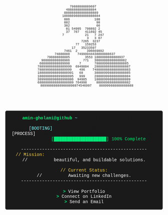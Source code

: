 <pre><code>
        <!DOCTYPE html>
<html>
<head>
<style>
  /* این استایل مشکل را حل می‌کند */
  pre, code {
    font-family: 'Courier New', Courier, monospace; /* از فونت مونواسپیس استفاده کن */
    text-align: center; /* برای زیبایی بیشتر، کل بلوک را وسط‌چین می‌کند */
    line-height: 1.0; /* فاصله خطوط را کم می‌کند تا شکل منسجم‌تر شود */
  }
</style>
</head>
<body>

<pre><code>
                    79888888889697                     
                  4888888888888884                     
                 888888888888888889                    
                18888898888888888884                   
                 886             188                   
                 882              98                   
                 382              66                   
                  81 54995  798892 2                   
                  37  767   411692 45                  
                7           21   7 247                 
                             3   3 67                  
                          7265  3237                   
                       77   159253                     
                     17   35233597                     
                 7461  2     396669892                 
            74888888    74999944438888888637           
        798888888885        3553 1888888888888937      
     988888888888986       771   38888888888888882     
    6888888888889998     7       788889988888888885    
   788998888888889999  6949884   2888888888888888887   
   788898988888889999    496    74888888888888888883   
   1888888988898888991   68      3888899988898888885   
   1888888888899888895   999     2888899988888888884   
   3899888898888998886  94985    1888899988888888889   
   6888888888888888889 764998     888989888888888882   
   889988888889888898874546997    888999888888888888
</code></pre>

</body>
</html>
</code></pre>


<pre style="font-family: 'Courier New', Courier, monospace; line-height: 1.2; padding: 15px; border: 1px solid #555; background-color: #1a1a1a; border-radius: 5px;">
<span style="color: #00E676;"><b>amin-gholami@github</b></span>:<span style="color: #84FFFF;">~</span>$ ./start-collaboration.sh

<span style="color: #84FFFF;">[BOOTING]</span>  Initializing DesignCore v4.0...
<span style="color: #FFFFFF;">[PROCESS]</span>  Loading modules: [Strategy, UX, UI, Systems]
           <span style="color: #00E676;">[████████████████████] 100% Complete</span>

<span style="color: #FFFFFF;">------------------------------------------------</span>
<span style="color: #FFD740;">// Mission:</span> To compile complex problems into simple,
<span style="color: #FFFFFF;">//          beautiful, and buildable solutions.</span>

<span style="color: #FFD740;">// Current Status:</span>
<span style="color: #FFFFFF;">//          Awaiting new challenges.</span>
<span style="color: #FFFFFF;">------------------------------------------------</span>

<span style="color: #00E676;"><b>></b></span> <a href="YOUR_GITHUB_PAGES_LINK" style="color: #FFFFFF; text-decoration: none;">View Portfolio</a>
<span style="color: #00E676;"><b>></b></span> <a href="https://linkedin.com/in/amin-gholami" style="color: #FFFFFF; text-decoration: none;">Connect on LinkedIn</a>
<span style="color: #00E676;"><b>></b></span> <a href="mailto:amingholamisee@gmail.com" style="color: #FFFFFF; text-decoration: none;">Send an Email</a>
</pre>
